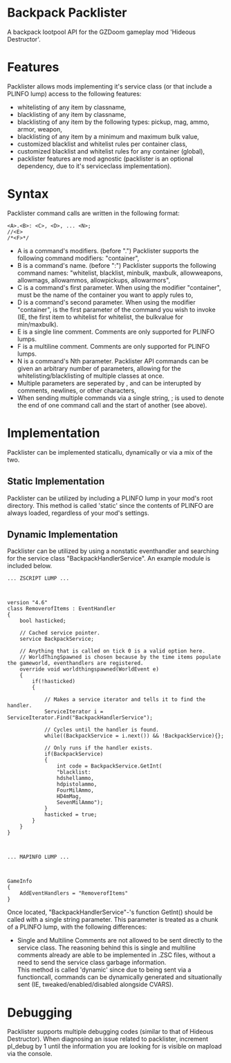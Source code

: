 # Backpack Packlister
 A backpack lootpool API for the GZDoom gameplay mod 'Hideous Destructor'.

# Features
Packlister allows mods implementing it's service class (or that include a PLINFO lump) access to the following features:
- whitelisting of any item by classname, 
- blacklisting of any item by classname,
- blacklisting of any item by the following types: pickup, mag, ammo, armor, weapon,
- blacklisting of any item by a minimum and maximum bulk value,
- customized blacklist and whitelist rules per container class,
- customized blacklist and whitelist rules for any container (global),
- packlister features are mod agnostic (packlister is an optional dependency, due to it's serviceclass implementation). 

# Syntax
Packlister command calls are written in the following format:
```
<A>.<B>: <C>, <D>, ... <N>;
//<E>
/*<F>*/
```
- A is a command's modifiers. (before ".") Packlister supports the following command modifiers: "container",
- B is a command's name. (before ":") Packlister supports the following command names: "whitelist, blacklist, minbulk, maxbulk, allowweapons, allowmags, allowammos, allowpickups, allowarmors",
- C is a command's first parameter. When using the modifier "container", <C> must be the name of the container you want to apply rules to,
- D is a command's second parameter. When using the modifier "container", <D> is the first parameter of the command you wish to invoke (IE, the first item to whitelist for whitelist, the bulkvalue for min/maxbulk).
- E is a single line comment. Comments are only supported for PLINFO lumps.
- F is a multiline comment. Comments are only supported for PLINFO lumps. 
- N is a command's Nth parameter. Packlister API commands can be given an arbitrary number of parameters, allowing for the whitelisting/blacklisting of multiple classes at once.
- Multiple parameters are seperated by , and can be interupted by comments, newlines, or other characters,
- When sending multiple commands via a single string, ; is used to denote the end of one command call and the start of another (see above).

# Implementation
Packlister can be implemented staticallu, dynamically or via a mix of the two. 

## Static Implementation
Packlister can be utilized by including a PLINFO lump in your mod's root directory. This method is called 'static' since the contents of PLINFO are always loaded, regardless of your mod's settings.

## Dynamic Implementation
Packlister can be utilized by using a nonstatic eventhandler and searching for the service class "BackpackHandlerService". An example module is included below.
```
... ZSCRIPT LUMP ...



version "4.6"
class RemoverofItems : EventHandler
{
	bool hasticked;
	
	// Cached service pointer.
	service BackpackService;
	
	// Anything that is called on tick 0 is a valid option here.
	// WorldThingSpawned is chosen because by the time items populate the gameworld, eventhandlers are registered. 
	override void worldthingspawned(WorldEvent e)
	{
		if(!hasticked)
		{
		
			// Makes a service iterator and tells it to find the handler.
			ServiceIterator i = ServiceIterator.Find("BackpackHandlerService");
			
			// Cycles until the handler is found.
			while((BackpackService = i.next()) && !BackpackService){};
			
			// Only runs if the handler exists. 
			if(BackpackService)
			{
				int code = BackpackService.GetInt(
				"blacklist:
				hdshellammo,
				hdpistolammo,
				FourMilAmmo,
				HD4mMag,
				SevenMilAmmo");
			}
			hasticked = true;
		}
	}
}



... MAPINFO LUMP ...



GameInfo
{
	AddEventHandlers = "RemoverofItems"
}
```
Once located, "BackpackHandlerService"-'s function GetInt() should be called with a single string parameter. This parameter is treated as a chunk of a PLINFO lump, with the following differences:
- Single and Multiline Comments are not allowed to be sent directly to the service class. The reasoning behind this is single and multiline comments already are able to be implemented in .ZSC files, without a need to send the service class garbage information.  
This method is called 'dynamic' since due to being sent via a functioncall, commands can be dynamically generated and situationally sent (IE, tweaked/enabled/disabled alongside CVARS).

# Debugging
Packlister supports multiple debugging codes (similar to that of Hideous Destructor). When diagnosing an issue related to packlister, increment pl_debug by 1 until the information you are looking for is visible on mapload via the console. 